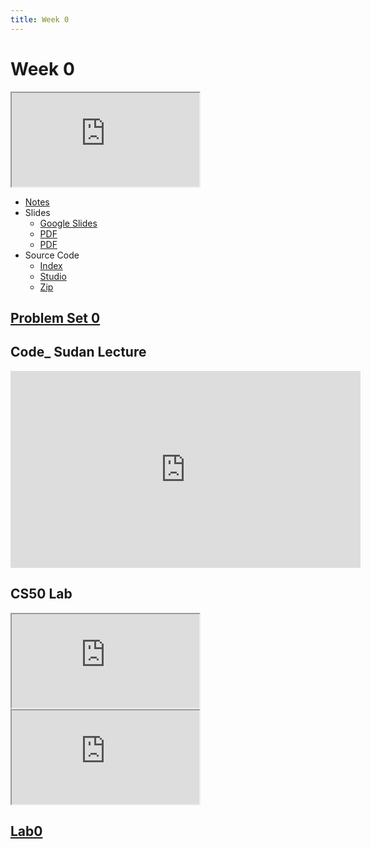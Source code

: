 ```yaml
---
title: Week 0
---
```


# Week 0

<iframe src="https://www.youtube.com/embed/YoXxevp1WRQ"></iframe> 


- <a href="https://cs50.harvard.edu/x/2021/notes/0/">Notes</a>
- Slides
  - <a href="https://docs.google.com/presentation/d/17wRd8ksO6QkUq906SUgm17AqcI-Jan42jkY-EmufxnE/edit?usp=sharing">Google Slides</a>
  - <a href="https://cdn.cs50.net/2020/fall/lectures/0/lecture0.pdf">PDF</a>
  - <a href="https://cdn.cs50.net/2019/fall/lectures/0/lecture0.pdf">PDF</a>
- Source Code
  - <a href="https://cdn.cs50.net/2019/fall/lectures/0/src0/">Index</a>
  - <a href="https://scratch.mit.edu/studios/25128634/">Studio</a>
  - <a href="https://cdn.cs50.net/2019/fall/lectures/0/src0.zip">Zip</a>
  
## [Problem Set 0](https://cs50.harvard.edu/x/2021/psets/0/)

## Code_ Sudan Lecture
<iframe width="560" height="315" src="https://www.youtube.com/embed/oWYf7puLylk" frameborder="0" allow="accelerometer; autoplay; clipboard-write; encrypted-media; gyroscope; picture-in-picture" allowfullscreen></iframe>

## CS50 Lab
<div class="box" >  <iframe src="https://www.youtube.com/embed/wSk1KSDUEYA"></iframe></div>
<div class="box" >   <iframe src="https://www.youtube.com/embed/wSk1KSDUEYA"></iframe></div>

## [Lab0](https://cs50.harvard.edu/x/2021/labs/1/)

  

   
  
